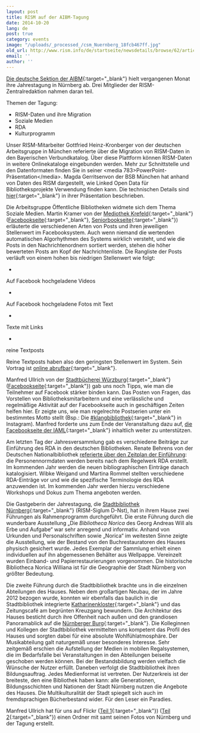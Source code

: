 ```yaml
---
layout: post
title: RISM auf der AIBM-Tagung
date: 2014-10-20
lang: de
post: true
category: events
image: "/uploads/_processed_/csm_Nuernberg_18fcb467ff.jpg"
old_url: http://www.rism.info/de/startseite/newsdetails/browse/62/article/64/rism-at-the-aibm-conference.html
email: ''
author: ''
---
```



[Die deutsche Sektion der AIBM](http://www.aibm.info/){:target="_blank"} hielt vergangenen Monat ihre Jahrestagung in Nürnberg ab. Drei Mitglieder der RISM-Zentralredaktion nahmen daran teil.

Themen der Tagung:

- RISM-Daten und ihre Migration
- Soziale Medien
- RDA
- Kulturprogramm

Unser RISM-Mitarbeiter Gottfried Heinz-Kronberger von der deutschen Arbeitsgruppe in München referierte über die Migration von RISM-Daten in den Bayerischen Verbundkatalog. Über diese Plattform können RISM-Daten in weitere Onlinekataloge eingebunden werden. Mehr zur Schnittstelle und den Datenformaten finden Sie in seiner \<media 783\>PowerPoint-Präsentation\</media\>. Magda Gerritsenvon der BSB München hat anhand von Daten des RISM dargestellt, wie Linked Open Data für Bibliotheksprojekte Verwendung finden kann. Die technischen Details sind [hier](http://www.aibm.info/wp-content/uploads/2014/10/Gerritsen_LOD_in_Musikbibliotheken.pdf){:target="_blank"} in ihrer Präsentation beschrieben.



Die Arbeitsgruppe Öffentliche Bibliotheken widmete sich dem Thema Soziale Medien. Martin Kramer von der [Mediothek Krefeld](http://www.mediothek-krefeld.de/){:target="_blank"} ([Facebookseite](https://de-de.facebook.com/Mediothek.Krefeld){:target="_blank"}, [Seniorbookseite](https://www.seniorbook.de/mediothek.krefeld){:target="_blank"}) erläuterte die verschiedenen Arten von Posts und ihren jeweiligen Stellenwert im Facebooksystem. Auch wenn niemand die wertenden automatischen Algorhythmen des Systems wirklich versteht, und wie die Posts in den Nachrichtenordnern sortiert werden, stehen die höher bewerteten Posts am Kopf der Nachrichtenliste. Die Rangliste der Posts verläuft von einem hohen bis niedrigen Stellenwert wie folgt:

-

Auf Facebook hochgeladene Videos

-

Auf Facebook hochgeladene Fotos mit Text

-

Texte mit Links

-

reine Textposts



Reine Textposts haben also den geringsten Stellenwert im System. Sein Vortrag ist [online abrufbar](http://prezi.com/zkjfaz0edbwh/social-media-in-bibliotheken/){:target="_blank"}.



Manfred Ullrich von der [Stadtbücherei Würzburg](http://www.wuerzburg.de/de/buerger/stadtbuecherei/index.html){:target="_blank"} ([Facebookseite](https://de-de.facebook.com/stadtbuecherei.wuerzburg){:target="_blank"}) gab uns noch Tipps, wie man die Teilnehmer auf Facebook stärker binden kann. Das Posten von Fragen, das Vorstellen von Bibliotheksmitarbeitern und eine verlässliche und regelmäßige Aktivität auf der Facebookseite auch in geschäftigen Zeiten helfen hier. Er zeigte uns, wie man regelrechte Postserien unter ein bestimmtes Motto stellt (Bsp.: Die [#klangbibliothek](http://instagram.com/p/uEGbJXAt2Y/){:target="_blank"} in Instagram). Manfred forderte uns zum Ende der Veranstaltung dazu auf, [die Facebookseite der IAML](https://www.facebook.com/iamlaibm){:target="_blank"} inhaltlich weiter zu unterstützen.



Am letzten Tag der Jahresversammlung gab es verschiedene Beiträge zur Einführung des RDA in den deutschen Bibliotheken. Renate Behrens von der Deutschen Nationalbibliothek [referierte über den Zeitplan der Einführung](http://www.aibm.info/tagungen/2014-nuernberg/vortragsfolien/ "external-link-new-window"): die Personennormdaten werden bereits nach dem Regelwerk RDA erstellt. Im kommenden Jahr werden die neuen bibliographischen Einträge danach katalogisiert. Wibke Weigand und Martina Rommel stellten verschiedene RDA-Einträge vor und wie die spezifische Terminologie des RDA anzuwenden ist. Im kommenden Jahr werden hierzu verschiedene Workshops und Dokus zum Thema angeboten werden.



Die Gastgeberin der Jahrestagung, die [Stadtbibliothek Nürnberg](http://www.nuernberg.de/internet/stadtbibliothek/){:target="_blank"} (RISM-Siglum D-Nst), hat in ihrem Hause zwei Führungen als Rahmenprogramm durchgeführt. Die erste Führung durch die wunderbare Ausstellung „Die _Bibliotheca Norica_ des Georg Andreas Will als Erbe und Aufgabe“ war sehr anregend und informativ. Anhand von Urkunden und Personalschriften sowie „Norica“ im weitesten Sinne zeigte die Ausstellung, wie der Bestand von den Buchrestauratoren des Hauses physisch gesichert wurde. Jedes Exemplar der Sammlung erhielt einen individuellen auf ihn abgemessenen Behälter aus Wellpappe. Vereinzelt wurden Einband- und Papierrestaurierungen vorgenommen. Die historische Bibliotheca Norica Williana ist für die Geographie der Stadt Nürnberg von größter Bedeutung.



Die zweite Führung durch die Stadtbibliothek brachte uns in die einzelnen Abteilungen des Hauses. Neben dem großartigen Neubau, der im Jahre 2012 bezogen wurde, konnten wir ebenfalls das baulich in die Stadtbibliothek integrierte [Katharinenkloster](http://de.wikipedia.org/wiki/Katharinenkloster_N%C3%BCrnberg){:target="_blank"} und das Zeitungscafé am begrünten Kreuzgang bewundern. Die Architektur des Hauses besticht durch ihre Offenheit nach außen und den grandiosen Panoramablick auf die [Nürnberger Burg](http://www.kaiserburg-nuernberg.de/){:target="_blank"}. Die Kolleginnen und Kollegen der Stadtbibliothek vermittelten uns kompetent das Profil des Hauses und sorgten dabei für eine absolute Wohlfühlatmosphäre. Der Musikabteilung galt naturgemäß unser besonderes Interesse. Sehr zeitgemäß erschien die Aufstellung der Medien in mobilen Regalsystemen, die im Bedarfsfalle bei Veranstaltungen in den Abteilungen beiseite geschoben werden können. Bei der Bestandsbildung werden vielfach die Wünsche der Nutzer erfüllt. Daneben verfolgt die Stadtbibliothek ihren Bildungsauftrag. Jedes Medienformat ist vertreten. Der Nutzerkreis ist der breiteste, den eine Bibliothek haben kann: alle Generationen, Bildungsschichten und Nationen der Stadt Nürnberg nutzen die Angebote des Hauses. Die Multikulturalität der Stadt spiegelt sich auch im fremdsprachigen Bücherbestand wider. Für den Leser ein Paradies.



Manfred Ullrich hat für uns auf Flickr ([Teil 1](https://www.flickr.com/photos/14172859@N06/sets/72157648512908495/){:target="_blank"}) ([Teil 2](https://www.flickr.com/photos/14172859@N06/sets/72157648758442795/){:target="_blank"}) einen Ordner mit samt seinen Fotos von Nürnberg und der Tagung erstellt.



<script type="text/javascript">var switchTo5x=true;</script><script type="text/javascript" src="http://w.sharethis.com/button/buttons.js"></script><script type="text/javascript">stLight.options({publisher: "9b601438-1ce1-49d8-bfd7-9cff5df54c17", doNotHash: false, doNotCopy: false, hashAddressBar: false});</script>